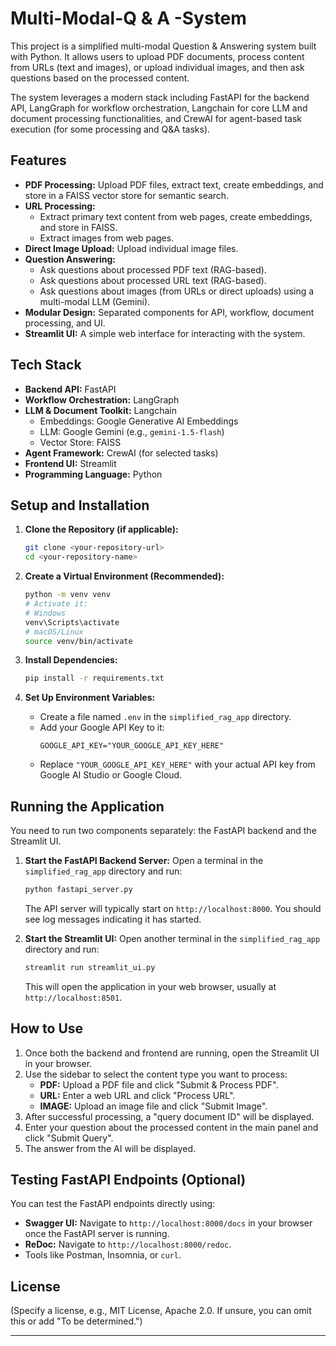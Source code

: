 # Multi-Modal-Q & A -System

This project is a simplified multi-modal Question & Answering system built with Python. It allows users to upload PDF documents, process content from URLs (text and images), or upload individual images, and then ask questions based on the processed content.

The system leverages a modern stack including FastAPI for the backend API, LangGraph for workflow orchestration, Langchain for core LLM and document processing functionalities, and CrewAI for agent-based task execution (for some processing and Q&A tasks).

## Features

*   **PDF Processing:** Upload PDF files, extract text, create embeddings, and store in a FAISS vector store for semantic search.
*   **URL Processing:**
    *   Extract primary text content from web pages, create embeddings, and store in FAISS.
    *   Extract images from web pages.
*   **Direct Image Upload:** Upload individual image files.
*   **Question Answering:**
    *   Ask questions about processed PDF text (RAG-based).
    *   Ask questions about processed URL text (RAG-based).
    *   Ask questions about images (from URLs or direct uploads) using a multi-modal LLM (Gemini).
*   **Modular Design:** Separated components for API, workflow, document processing, and UI.
*   **Streamlit UI:** A simple web interface for interacting with the system.

## Tech Stack

*   **Backend API:** FastAPI
*   **Workflow Orchestration:** LangGraph
*   **LLM & Document Toolkit:** Langchain
    *   Embeddings: Google Generative AI Embeddings
    *   LLM: Google Gemini (e.g., `gemini-1.5-flash`)
    *   Vector Store: FAISS
*   **Agent Framework:** CrewAI (for selected tasks)
*   **Frontend UI:** Streamlit
*   **Programming Language:** Python

## Setup and Installation

1.  **Clone the Repository (if applicable):**
    ```bash
    git clone <your-repository-url>
    cd <your-repository-name>
    ```

2.  **Create a Virtual Environment (Recommended):**
    ```bash
    python -m venv venv
    # Activate it:
    # Windows
    venv\Scripts\activate
    # macOS/Linux
    source venv/bin/activate
    ```

3.  **Install Dependencies:**
    ```bash
    pip install -r requirements.txt
    ```

4.  **Set Up Environment Variables:**
    *   Create a file named `.env` in the `simplified_rag_app` directory.
    *   Add your Google API Key to it:
        ```env
        GOOGLE_API_KEY="YOUR_GOOGLE_API_KEY_HERE"
        ```
    *   Replace `"YOUR_GOOGLE_API_KEY_HERE"` with your actual API key from Google AI Studio or Google Cloud.

## Running the Application

You need to run two components separately: the FastAPI backend and the Streamlit UI.

1.  **Start the FastAPI Backend Server:**
    Open a terminal in the `simplified_rag_app` directory and run:
    ```bash
    python fastapi_server.py
    ```
    The API server will typically start on `http://localhost:8000`. You should see log messages indicating it has started.

2.  **Start the Streamlit UI:**
    Open another terminal in the `simplified_rag_app` directory and run:
    ```bash
    streamlit run streamlit_ui.py
    ```
    This will open the application in your web browser, usually at `http://localhost:8501`.

## How to Use

1.  Once both the backend and frontend are running, open the Streamlit UI in your browser.
2.  Use the sidebar to select the content type you want to process:
    *   **PDF:** Upload a PDF file and click "Submit & Process PDF".
    *   **URL:** Enter a web URL and click "Process URL".
    *   **IMAGE:** Upload an image file and click "Submit Image".
3.  After successful processing, a "query document ID" will be displayed.
4.  Enter your question about the processed content in the main panel and click "Submit Query".
5.  The answer from the AI will be displayed.

## Testing FastAPI Endpoints (Optional)

You can test the FastAPI endpoints directly using:

*   **Swagger UI:** Navigate to `http://localhost:8000/docs` in your browser once the FastAPI server is running.
*   **ReDoc:** Navigate to `http://localhost:8000/redoc`.
*   Tools like Postman, Insomnia, or `curl`.

## License

(Specify a license, e.g., MIT License, Apache 2.0. If unsure, you can omit this or add "To be determined.")

---
